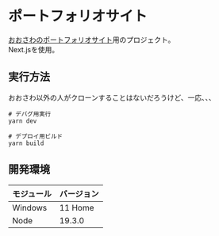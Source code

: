 # ポートフォリオサイト

[おおさわのポートフォリオサイト](https://osawa-koki.github.io/osawa-koki/)用のプロジェクト。  
Next.jsを使用。  

## 実行方法

おおさわ以外の人がクローンすることはないだろうけど、一応、、、

```shell
# デバグ用実行
yarn dev

# デプロイ用ビルド
yarn build
```

## 開発環境

| モジュール | バージョン |
| ---- | ---- |
| Windows | 11 Home |
| Node | 19.3.0 |
